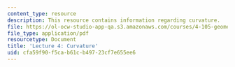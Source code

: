 ```yaml
---
content_type: resource
description: This resource contains information regarding curvature.
file: https://ol-ocw-studio-app-qa.s3.amazonaws.com/courses/4-105-geometric-disciplines-and-architecture-skills-reciprocal-methodologies-fall-2012/cfa59f90f5cab61cb49723cf7e655ee6_MIT4_105F12_lec4-curv.pdf
file_type: application/pdf
resourcetype: Document
title: 'Lecture 4: Curvature'
uid: cfa59f90-f5ca-b61c-b497-23cf7e655ee6
---
```


